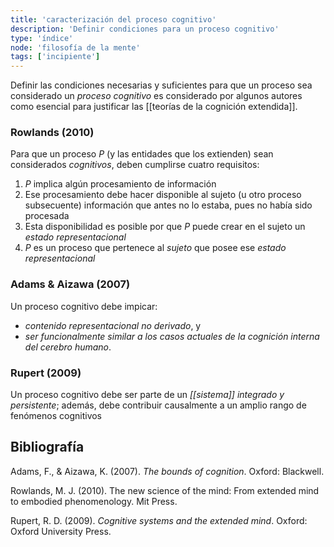 ```yaml
---
title: 'caracterización del proceso cognitivo'
description: 'Definir condiciones para un proceso cognitivo'
type: 'índice'
node: 'filosofía de la mente'
tags: ['incipiente']
---
```


Definir las condiciones necesarias y suficientes para que un proceso sea considerado un *proceso cognitivo* es considerado por algunos autores como esencial para justificar las [[teorías de la cognición extendida]].

### Rowlands (2010)

Para que un proceso *P* (y las entidades que los extienden) sean considerados *cognitivos*, deben cumplirse cuatro requisitos:

1. *P* implica algún procesamiento de información
2. Ese procesamiento debe hacer disponible al sujeto (u otro proceso subsecuente) información que antes no lo estaba, pues no había sido procesada
3. Esta disponibilidad es posible por que *P* puede crear en el sujeto un *estado representacional*
4. *P* es un proceso que pertenece al *sujeto* que posee ese *estado representacional*

### Adams & Aizawa (2007)

Un proceso cognitivo debe impicar:

- *contenido representacional no derivado*, y 
- *ser funcionalmente similar a los casos actuales de la cognición interna del cerebro humano*.  

### Rupert (2009)

Un proceso cognitivo debe ser parte de un *[[sistema]] integrado y persistente*; además, debe contribuir causalmente a un amplio rango de fenómenos cognitivos


## Bibliografía

Adams, F., & Aizawa, K.  (2007). *The bounds of cognition*. Oxford: Blackwell.

Rowlands, M. J. (2010). The new science of the mind: From extended mind to embodied phenomenology. Mit Press.

Rupert, R. D. (2009). *Cognitive systems and the extended mind*. Oxford: Oxford University Press.
